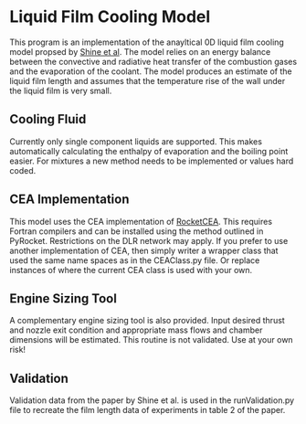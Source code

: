 # Liquid Film Cooling Model
This program is an implementation of the anayltical 0D liquid film cooling model propsed by [Shine et al](https://www.researchgate.net/publication/256718300_A_new_generalised_model_for_liquid_film_cooling_in_rocket_combustion_chambers).
The model relies on an energy balance between the convective and radiative heat transfer of the combustion gases and the evaporation of the coolant. The model produces an
estimate of the liquid film length and assumes that the temperature rise of the wall under the liquid film is very small. 

## Cooling Fluid 
Currently only single component liquids are supported. This makes automatically calculating the enthalpy of evaporation and the boiling point easier. For mixtures a new
method needs to be implemented or values hard coded. 


## CEA Implementation
This model uses the CEA implementation of [RocketCEA](https://rocketcea.readthedocs.io/en/latest/). This requires Fortran compilers and can be installed using the method outlined in 
PyRocket. Restrictions on the DLR network may apply. If you prefer to use another implementation of CEA, then simply writer a wrapper class that used the same name spaces as in the CEAClass.py file.
Or replace instances of where the current CEA class is used with your own. 

## Engine Sizing Tool
A complementary engine sizing tool is also provided. Input desired thrust and nozzle exit condition and appropriate mass flows and chamber dimensions will be estimated.
This routine is not validated. Use at your own risk!

## Validation
Validation data from the paper by Shine et al. is used in the runValidation.py file to recreate the film length data of experiments in table 2 of the paper. 

